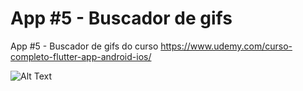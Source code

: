 # App #5 - Buscador de gifs

App #5 - Buscador de gifs do curso https://www.udemy.com/curso-completo-flutter-app-android-ios/


![Alt Text](https://i.imgur.com/m6PY4Ce.gif)

